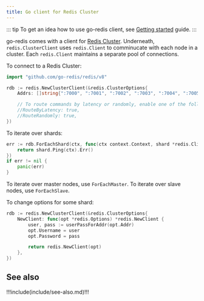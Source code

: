 ```yaml
---
title: Go client for Redis Cluster
---
```


<CoverImage title="Go client for Redis Cluster" />

<!-- prettier-ignore -->
::: tip
To get an idea how to use go-redis client, see [Getting started](server.md) guide.
:::

go-redis comes with a client for [Redis Cluster](https://redis.io/topics/cluster-tutorial).
Underneath, `redis.ClusterClient` uses `redis.Client` to comminucate with each node in a cluster.
Each `redis.Client` maintains a separate pool of connections.

To connect to a Redis Cluster:

```go
import "github.com/go-redis/redis/v8"

rdb := redis.NewClusterClient(&redis.ClusterOptions{
    Addrs: []string{":7000", ":7001", ":7002", ":7003", ":7004", ":7005"},

    // To route commands by latency or randomly, enable one of the following.
    //RouteByLatency: true,
    //RouteRandomly: true,
})
```

To iterate over shards:

```go
err := rdb.ForEachShard(ctx, func(ctx context.Context, shard *redis.Client) error {
    return shard.Ping(ctx).Err()
})
if err != nil {
    panic(err)
}
```

To iterate over master nodes, use `ForEachMaster`. To iterate over slave nodes, use `ForEachSlave`.

To change options for some shard:

```go
rdb := redis.NewClusterClient(&redis.ClusterOptions{
    NewClient: func(opt *redis.Options) *redis.NewClient {
        user, pass := userPassForAddr(opt.Addr)
        opt.Username = user
        opt.Password = pass

        return redis.NewClient(opt)
    },
})
```

## See also

!!!include(include/see-also.md)!!!
